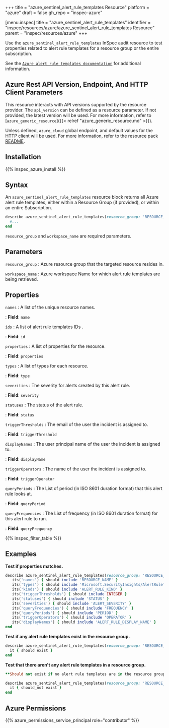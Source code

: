 +++
title = "azure_sentinel_alert_rule_templates Resource"
platform = "azure"
draft = false
gh_repo = "inspec-azure"

[menu.inspec]
title = "azure_sentinel_alert_rule_templates"
identifier = "inspec/resources/azure/azure_sentinel_alert_rule_templates Resource"
parent = "inspec/resources/azure"
+++

Use the `azure_sentinel_alert_rule_templates` InSpec audit resource to test properties related to alert rule templates for a resource group or the entire subscription.

See the [`Azure alert rule templates documentation`](https://docs.microsoft.com/en-us/rest/api/securityinsights/alert-rule-templates/list) for additional information.

## Azure Rest API Version, Endpoint, And HTTP Client Parameters

This resource interacts with API versions supported by the resource provider.
The `api_version` can be defined as a resource parameter.
If not provided, the latest version will be used.
For more information, refer to [`azure_generic_resource`]({{< relref "azure_generic_resource.md" >}}).

Unless defined, `azure_cloud` global endpoint, and default values for the HTTP client will be used.
For more information, refer to the resource pack [README](https://github.com/inspec/inspec-azure/blob/main/README.md).

## Installation

{{% inspec_azure_install %}}

## Syntax

An `azure_sentinel_alert_rule_templates` resource block returns all Azure alert rule templates, either within a Resource Group (if provided), or within an entire Subscription.

```ruby
describe azure_sentinel_alert_rule_templates(resource_group: 'RESOURCE_GROUP', workspace_name: 'WORKSPACE_NAME') do
  #...
end
```

`resource_group` and `workspace_name` are required parameters.


## Parameters

`resource_group`
: Azure resource group that the targeted resource resides in.

`workspace_name`
: Azure workspace Name for which alert rule templates are being retrieved.

## Properties

`names`
: A list of the unique resource names.

: **Field**: `name`

`ids`
: A list of alert rule templates IDs .

: **Field**: `id`

`properties`
: A list of properties for the resource.

: **Field**: `properties`

`types`
: A list of types for each resource.

: **Field**: `type`

`severities`
: The severity for alerts created by this alert rule.

: **Field**: `severity`

`statuses`
: The status of the alert rule.

: **Field**: `status`

`triggerThresholds`
: The email of the user the incident is assigned to.

: **Field**: `triggerThreshold`

`displayNames`
: The user principal name of the user the incident is assigned to.

: **Field**: `displayName`

`triggerOperators`
: The name of the user the incident is assigned to.

: **Field**: `triggerOperator`

`queryPeriods`
: The List of period (in ISO 8601 duration format) that this alert rule looks at.

: **Field**: `queryPeriod`

`queryFrequencies`
: The List of frequency (in ISO 8601 duration format) for this alert rule to run.

: **Field**: `queryFrequency`

{{% inspec_filter_table %}}

## Examples

**Test if properties matches.**

```ruby
describe azure_sentinel_alert_rule_templates(resource_group: 'RESOURCE_GROUP', workspace_name: 'WORKSPACE_NAME') do
   its('names') { should include 'RESOURCE_NAME' }
   its('types') { should include 'Microsoft.SecurityInsights/AlertRuleTemplates' }
   its('kinds') { should include 'ALERT_RULE_KIND' }
   its('triggerThresholds') { should include INTEGER }
   its('statuses') { should include 'STATUS' }
   its('severities') { should include 'ALERT_SEVERITY' }
   its('queryFrequencies') { should include 'FREQUENCY' }
   its('queryPeriods') { should include 'PERIOD' }
   its('triggerOperators') { should include 'OPERATOR' }
   its('displayNames') { should include 'ALERT_RULE_DISPLAY_NAME' }
end
```

**Test if any alert rule templates exist in the resource group.**

```ruby
describe azure_sentinel_alert_rule_templates(resource_group: 'RESOURCE_GROUP', workspace_name: 'WORKSPACE_NAME') do
  it { should exist }
end
```

**Test that there aren't any alert rule templates in a resource group.**

```ruby
**Should not exist if no alert rule templates are in the resource group.**

describe azure_sentinel_alert_rule_templates(resource_group: 'RESOURCE_GROUP', workspace_name: 'WORKSPACE_NAME') do
  it { should_not exist }
end
```

## Azure Permissions

{{% azure_permissions_service_principal role="contributor" %}}
